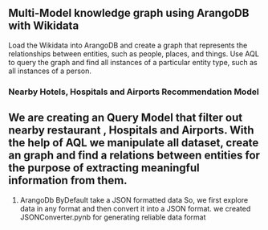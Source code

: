 ## Multi-Model knowledge graph using ArangoDB with Wikidata

Load the Wikidata into ArangoDB and create a graph that represents the relationships between entities, such as people, places, and things. Use AQL to query the graph and find all instances of a particular entity type, such as all instances of a person.





### Nearby Hotels, Hospitals and Airports Recommendation Model

## We are creating an Query Model that filter out nearby restaurant , Hospitals and Airports. With the help of AQL we manipulate all dataset, create an graph and find a relations between entities for the purpose of  extracting  meaningful information from them.

1. ArangoDb ByDefault take a JSON formatted data So, we first explore data in any format and then convert it into a JSON format. we created JSONConverter.pynb for generating reliable data format
